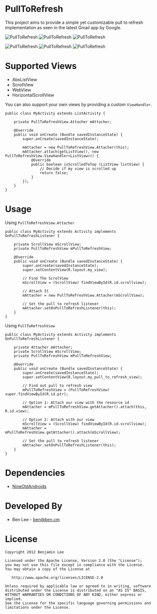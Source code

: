 PullToRefresh
=================

This project aims to provide a simple yet customizable pull to refresh implementation as seen in the latest Gmail app by Google.

![PullToRefresh](https://raw.github.com/bencodes/PullToRefresh/master/downloads/screenshots/demo-01.png)
![PullToRefresh](https://raw.github.com/bencodes/PullToRefresh/master/downloads/screenshots/demo-02.png)
![PullToRefresh](https://raw.github.com/bencodes/PullToRefresh/master/downloads/screenshots/demo-03.png)


![PullToRefresh](https://raw.github.com/bencodes/PullToRefresh/master/downloads/screenshots/demo-04.png)
![PullToRefresh](https://raw.github.com/bencodes/PullToRefresh/master/downloads/screenshots/demo-05.png)
![PullToRefresh](https://raw.github.com/bencodes/PullToRefresh/master/downloads/screenshots/demo-06.png)

Supported Views
============
* AbsListView
* ScrollView
* WebView
* HorizontalScrollView

You can also support your own views by providing a custom `ViewHandler`.

```
public class MyActivity extends ListActivity {

	private PullToRefreshView.Attacher mAttacher;
	
	@Override
	public void onCreate (Bundle savedInstanceState) {
		super.onCreate(savedInstanceState);
		
		mAttacher = new PullToRefreshView.Attacher(this);
		mAttacher.attach(getListView(), new PullToRefreshView.ViewHandler<ListView>() {
			@Override
			public boolean isScrolledToTop (ListView listView) {
				// Decide if my view is scrolled up
				return false;
			}
		});
	}
}
```

Usage
============

Using `PullToRefreshView.Attacher`


```
public class MyActivity extends Activity implements OnPullToRefreshListener {

	private ScrollView mScrollView;
	private PullToRefreshView mPullToRefreshView;

	@Override
	public void onCreate (Bundle savedInstanceState) {
		super.onCreate(savedInstanceState);
		super.setContentView(R.layout.my_view);

		// Find The ScrolView
		mScrollView = (ScrollView) findViewById(R.id.scrollview);

		// Attach It
		mAttacher = new PullToRefreshView.Attacher(mScrollView);
		
		// Set the pull to refresh listener
		mAttacher.setOnPullToRefreshListener(this);
	}
}
```

Using `PullToRefreshView`


```
public class MyActivity extends Activity implements OnPullToRefreshListener {

	private Attacher mAttacher;
	private ScrollView mScrollView;
	private PullToRefreshView mPullToRefreshView;

	@Override
	public void onCreate (Bundle savedInstanceState) {
		super.onCreate(savedInstanceState);
		super.setContentView(R.layout.my_pull_to_refresh_view);
		
		// Find out pull to refresh view
		mPullToRefreshView = (PullToRefreshView) super.findViewById(R.id.ptr);
		
		// Option 1: Attach our view with the resource id
		mAttacher = mPullToRefreshView.getAttacher().attach(this, R.id.view);
		
		// Option 2: Attach with our view
		mScrollView = (ScrollView) findViewById(R.id.scrollview);
		mAttacher = mPullToRefreshView.getAttacher().attach(mScrollView);
		
		// Set the pull to refresh listener
		mAttacher.setOnPullToRefreshListener(this);
	}
}
```

Dependencies
============

* [NineOldAndroids](https://github.com/JakeWharton/NineOldAndroids)


Developed By
============

* Ben Lee - <ben@ben.cm>



License
=======

    Copyright 2012 Benjamin Lee

    Licensed under the Apache License, Version 2.0 (the "License");
    you may not use this file except in compliance with the License.
    You may obtain a copy of the License at

       http://www.apache.org/licenses/LICENSE-2.0

    Unless required by applicable law or agreed to in writing, software
    distributed under the License is distributed on an "AS IS" BASIS,
    WITHOUT WARRANTIES OR CONDITIONS OF ANY KIND, either express or implied.
    See the License for the specific language governing permissions and
    limitations under the License.